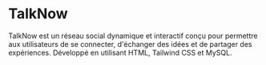 # TalkNow
TalkNow est un réseau social dynamique et interactif conçu pour permettre aux utilisateurs de se connecter, d'échanger des idées et de partager des expériences. Développé en utilisant HTML, Tailwind CSS et MySQL.
